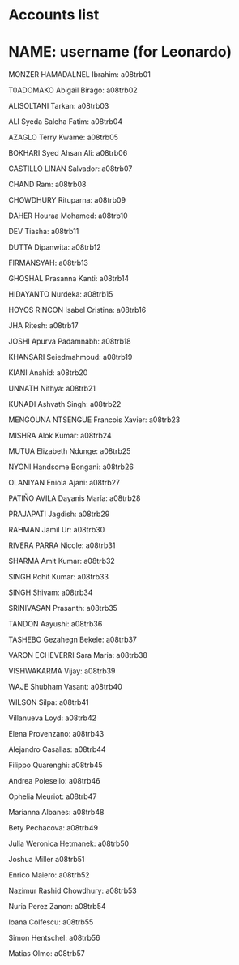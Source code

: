 # Accounts list
# NAME: username (for Leonardo)

MONZER HAMADALNEL Ibrahim:  a08trb01

T0ADOMAKO Abigail Birago:  a08trb02

ALISOLTANI Tarkan:  a08trb03

ALI Syeda Saleha Fatim:  a08trb04

AZAGLO Terry Kwame:  a08trb05

BOKHARI Syed Ahsan Ali:  a08trb06

CASTILLO LINAN Salvador:  a08trb07

CHAND Ram:  a08trb08

CHOWDHURY Rituparna:  a08trb09

DAHER Houraa Mohamed:  a08trb10

DEV Tiasha:  a08trb11

DUTTA Dipanwita:  a08trb12 

FIRMANSYAH:  a08trb13

GHOSHAL Prasanna Kanti:  a08trb14

HIDAYANTO Nurdeka:  a08trb15

HOYOS RINCON Isabel Cristina:  a08trb16

JHA Ritesh:  a08trb17

JOSHI Apurva Padamnabh:  a08trb18

KHANSARI Seiedmahmoud:  a08trb19

KIANI Anahid:  a08trb20

UNNATH Nithya:  a08trb21

KUNADI Ashvath Singh:  a08trb22

MENGOUNA NTSENGUE Francois Xavier:  a08trb23

MISHRA Alok Kumar:  a08trb24

MUTUA Elizabeth Ndunge:  a08trb25

NYONI Handsome Bongani:  a08trb26

OLANIYAN Eniola Ajani:  a08trb27

PATIÑO AVILA Dayanis María:  a08trb28

PRAJAPATI Jagdish:  a08trb29

RAHMAN Jamil Ur:  a08trb30

RIVERA PARRA Nicole:  a08trb31

SHARMA Amit Kumar:  a08trb32

SINGH Rohit Kumar:  a08trb33

SINGH Shivam:  a08trb34

SRINIVASAN Prasanth:  a08trb35

TANDON Aayushi:  a08trb36

TASHEBO Gezahegn Bekele:  a08trb37

VARON ECHEVERRI Sara Maria:  a08trb38

VISHWAKARMA Vijay:  a08trb39

WAJE Shubham Vasant:  a08trb40

WILSON Silpa:  a08trb41

Villanueva Loyd: a08trb42

Elena Provenzano: a08trb43

Alejandro Casallas: a08trb44

Filippo Quarenghi: a08trb45

Andrea Polesello: a08trb46

Ophelia Meuriot: a08trb47

Marianna Albanes: a08trb48

Bety Pechacova: a08trb49

Julia Weronica Hetmanek: a08trb50

Joshua Miller a08trb51

Enrico Maiero: a08trb52

Nazimur Rashid Chowdhury: a08trb53

Nuria Perez Zanon: a08trb54

Ioana Colfescu: a08trb55

Simon Hentschel: a08trb56

Matias Olmo: a08trb57

